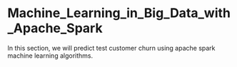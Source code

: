 # Machine_Learning_in_Big_Data_with_Apache_Spark
In this section, we will predict test customer churn using apache spark machine learning algorithms.
